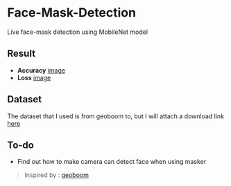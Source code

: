 # Face-Mask-Detection

Live face-mask detection using MobileNet model

## Result 
- **Accuracy**
[image](https://github.com/evanezcent/Face-Mask-Detection/blob/master/accuracy.png)
- **Loss**
[image](https://github.com/evanezcent/Face-Mask-Detection/blob/master/loss.png)

## Dataset
The dataset that I used is from geoboom to, but I will attach a download link [here](https://drive.google.com/drive/folders/1OGnsfAtcwghg50Jm-nb0B19ffaUoZeus?usp=sharing)

## To-do
- Find out how to make camera can detect face when using masker


> Inspired by : [geoboom](https://github.com/geoboom/facemask-workshop)
